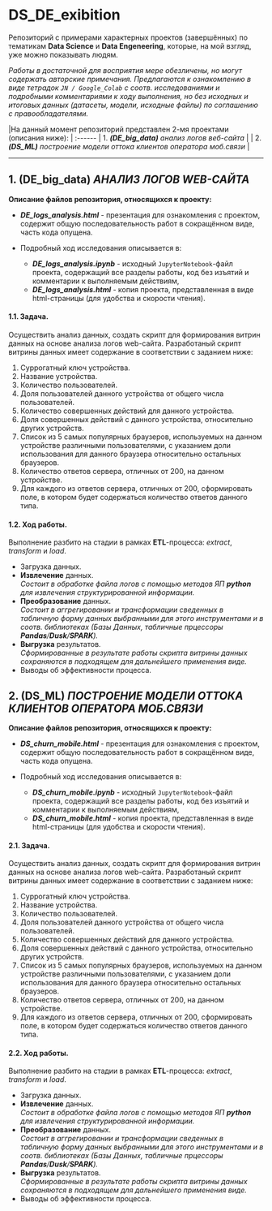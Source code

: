 # DS_DE_exibition  

Репозиторий с примерами характерных проектов (завершённых) по тематикам **Data Science** и **Data Engeneering**, которые, на мой взгляд, уже можно показывать людям.  
  
*Работы в достаточной для восприятия мере обезличены, но могут содержать авторские примечания. Предлагаются к ознакомлению в виде тетрадок `JN / Google_Colab` с соотв. исследованиями и подробными комментариями к ходу выполнения, но без исходных и итоговых данных (датасеты, модели, исходные файлы) по соглашению с правообладателями.*  
  
|На данный момент репозиторий представлен 2-мя проектами (описания ниже):  |
:------
| 1. ***(DE_big_data)*** *анализ логов веб-сайта* |
| 2. ***(DS_ML)***  *построение модели оттока клиентов оператора моб.связи* |
  
***  

## 1. (DE_big_data) *АНАЛИЗ ЛОГОВ WEB-САЙТА*  
  
**Описание файлов репозитория, относящихся к проекту:**  

* ***DE_logs_analysis.html*** - презентация для ознакомления с проектом, содержит общую последовательность работ в сокращённом виде, часть кода опущена.  

* Подробный ход исследования описывается в:
  - ***DE_logs_analysis.ipynb*** - исходный `JupyterNotebook`-файл проекта, содержащий все разделы работы, код без изъятий и комментарии к выполняемым действиям,  
  - ***DE_logs_analysis.html*** - копия проекта, представленная в виде html-страницы (для удобства и скорости чтения).  

#### 1.1. Задача.

Осуществить анализ данных, создать скрипт для формирования витрин данных на основе анализа логов web-сайта. Разработаный скрипт витрины данных имеет содержание  в соответствии с заданием ниже:  

  1. Суррогатный ключ устройства.  
  2. Название устройства.  
  3. Количество пользователей.  
  4. Доля пользователей данного устройства от общего числа пользователей.  
  5. Количество совершенных действий для данного устройства.  
  6. Доля совершенных действий с данного устройства, относительно других устройств.  
  7. Список из 5 самых популярных браузеров, используемых на данном устройстве различными пользователями, с указанием доли использования для данного браузера относительно остальных браузеров.  
  8. Количество ответов сервера, отличных от 200, на данном устройстве.  
  9. Для каждого из ответов сервера, отличных от 200, сформировать поле, в котором будет содержаться количество ответов данного типа.  

#### 1.2. Ход работы.  

Выполнение разбито на стадии в рамках **ETL**-процесса: *extract*, *transform* и *load*.

- Загрузка данных.  
- **Извлечение** данных.  
    *Состоит в обработке файла логов с помощью методов ЯП ***python*** для извлечения структурированной информации.*
- **Преобразование** данных.  
    *Состоит в аггрегировании и трансформации сведенных в табличную форму данных выбранными для этого инструментами и в соотв. библиотеках (Базы Данных, табличные прцессоры **Pandas**/**Dusk**/**SPARK**).*  
- **Выгрузка** результатов.  
    *Сформированные в результате работы скрипта витрины данных сохраняются в подходящем для дальнейшего применения виде.*  
- Выводы об эффективности процесса.  


## 2. (DS_ML) *ПОСТРОЕНИЕ МОДЕЛИ ОТТОКА КЛИЕНТОВ ОПЕРАТОРА МОБ.СВЯЗИ*  
  
**Описание файлов репозитория, относящихся к проекту:**  

* ***DS_churn_mobile.html*** - презентация для ознакомления с проектом, содержит общую последовательность работ в сокращённом виде, часть кода опущена.  

* Подробный ход исследования описывается в:
  - ***DS_churn_mobile.ipynb*** - исходный `JupyterNotebook`-файл проекта, содержащий все разделы работы, код без изъятий и комментарии к выполняемым действиям,  
  - ***DS_churn_mobile.html*** - копия проекта, представленная в виде html-страницы (для удобства и скорости чтения).  

#### 2.1. Задача.

Осуществить анализ данных, создать скрипт для формирования витрин данных на основе анализа логов web-сайта. Разработаный скрипт витрины данных имеет содержание  в соответствии с заданием ниже:  

  1. Суррогатный ключ устройства.  
  2. Название устройства.  
  3. Количество пользователей.  
  4. Доля пользователей данного устройства от общего числа пользователей.  
  5. Количество совершенных действий для данного устройства.  
  6. Доля совершенных действий с данного устройства, относительно других устройств.  
  7. Список из 5 самых популярных браузеров, используемых на данном устройстве различными пользователями, с указанием доли использования для данного браузера относительно остальных браузеров.  
  8. Количество ответов сервера, отличных от 200, на данном устройстве.  
  9. Для каждого из ответов сервера, отличных от 200, сформировать поле, в котором будет содержаться количество ответов данного типа.  

#### 2.2. Ход работы.  

Выполнение разбито на стадии в рамках **ETL**-процесса: *extract*, *transform* и *load*.

- Загрузка данных.  
- **Извлечение** данных.  
    *Состоит в обработке файла логов с помощью методов ЯП ***python*** для извлечения структурированной информации.*
- **Преобразование** данных.  
    *Состоит в аггрегировании и трансформации сведенных в табличную форму данных выбранными для этого инструментами и в соотв. библиотеках (Базы Данных, табличные прцессоры **Pandas**/**Dusk**/**SPARK**).*  
- **Выгрузка** результатов.  
    *Сформированные в результате работы скрипта витрины данных сохраняются в подходящем для дальнейшего применения виде.*  
- Выводы об эффективности процесса.
